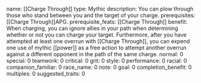 name: [[Charge Through]]
type: Mythic
description: You can plow through those who stand between you and the target of your charge.
prerequisites: [[Charge Through]]APG.
prerequisite_feats: [[Charge Through]]
benefit: When charging, you can ignore allies in your path when determining whether or not you can charge your target. Furthermore, after you have attempted at least one overrun with [[Charge Through]], you can expend one use of mythic [[power]] as a free action to attempt another overrun against a different opponent in the path of the same charge.
normal: 0
special: 0
teamwork: 0
critical: 0
grit: 0
style: 0
performance: 0
racial: 0
companion_familiar: 0
race_name: 0
note: 0
goal: 0
completion_benefit: 0
multiples: 0
suggested_traits: 0
